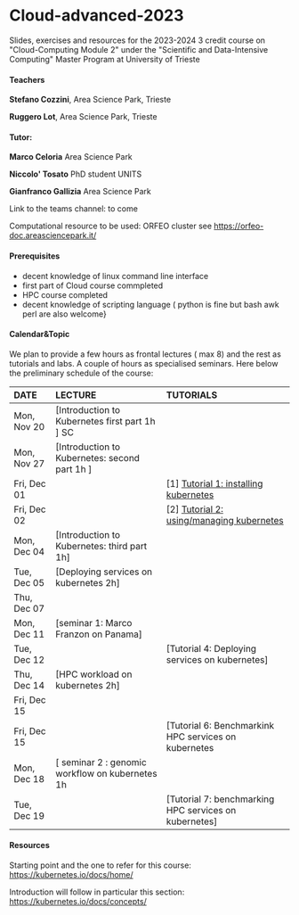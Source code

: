 # Cloud-advanced-2023
Slides, exercises and resources for the 2023-2024 3 credit course on "Cloud-Computing Module 2" under the "Scientific and Data-Intensive Computing" Master Program at University of Trieste


#### Teachers 

**Stefano Cozzini**, Area Science Park, Trieste

**Ruggero Lot**, Area Science Park, Trieste

#### Tutor:

**Marco Celoria**  Area Science Park

**Niccolo' Tosato**  PhD student UNITS  

**Gianfranco Gallizia** Area Science Park 

Link to the teams channel:  to come

Computational resource to be used: ORFEO cluster see https://orfeo-doc.areasciencepark.it/

#### Prerequisites

  - decent knowledge of linux command line interface
  - first part of Cloud course commpleted  
  - HPC course completed 
  - decent knowledge of scripting language  ( python is fine but bash awk perl are also welcome}


#### Calendar&Topic 

We plan to provide a few hours as frontal lectures ( max 8) and the rest as tutorials and labs. 
A couple of hours as specialised seminars.
Here below the preliminary schedule of the course:


| DATE         | LECTURE                                     | TUTORIALS                                                           |
| :----------  | :---------------------------------------------| :---------------------------------------------                      |
| Mon, Nov 20  | [Introduction to Kubernetes first part 1h ] SC |           |
| Mon, Nov 27  | [Introduction to Kubernetes: second part 1h ] |                  |          | 
| Fri, Dec 01  |                  |   [1] [Tutorial 1: installing    kubernetes ](Intro/readme.md)  |
| Fri, Dec 02  |                  |   [2] [Tutorial 2: using/managing kubernetes ](Intro/readme.md)                                |                      
| Mon, Dec 04  |  [Introduction to Kubernetes: third part 1h] |                                    
| Tue, Dec 05  |  [Deploying services on kubernetes 2h]                            |       |
| Thu, Dec 07  |         |                                     |     [3] Tutorial 3: Deploying services on kubernetes            
| Mon, Dec 11 |   [seminar 1: Marco Franzon on Panama] |                                     |
| Tue, Dec 12  |                              |  [Tutorial 4: Deploying services on kubernetes]    |
| Thu, Dec 14  |  [HPC workload on kubernetes 2h]   |                                     |     
| Fri, Dec 15  |  |                                     | [Tutorial 5: Deploying HPC services on kubernetes]
| Fri, Dec 15  |                              |  [Tutorial 6: Benchmarkink HPC services on kubernetes    |
| Mon, Dec 18  |  [ seminar 2 : genomic workflow on kubernetes  1h     |                                     |              
| Tue, Dec 19  |                              |  [Tutorial 7: benchmarking HPC services on kubernetes]    |


#### Resources

Starting point and the one to refer for this course: https://kubernetes.io/docs/home/

Introduction will follow in particular this section: https://kubernetes.io/docs/concepts/


